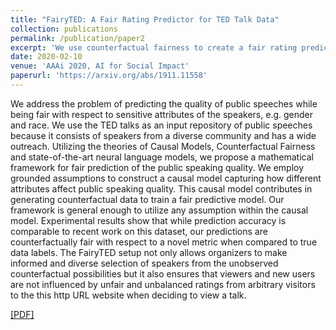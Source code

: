 ```yaml
---
title: "FairyTED: A Fair Rating Predictor for TED Talk Data"
collection: publications
permalink: /publication/paper2
excerpt: 'We use counterfactual fairness to create a fair rating predictor model for the public speaking dataset(TEDtalk).'
date: 2020-02-10
venue: 'AAAi 2020, AI for Social Impact'
paperurl: 'https://arxiv.org/abs/1911.11558'
---
```

We address the problem of predicting the quality of public speeches while being fair with respect to sensitive attributes of the speakers, e.g. gender and race. We use the TED talks as an input repository of public speeches because it consists of speakers from a diverse community and has a wide outreach. Utilizing the theories of Causal Models, Counterfactual Fairness and state-of-the-art neural language models, we propose a mathematical framework for fair prediction of the public speaking quality. We employ grounded assumptions to construct a causal model capturing how different attributes affect public speaking quality. This causal model contributes in generating counterfactual data to train a fair predictive model. Our framework is general enough to utilize any assumption within the causal model. Experimental results show that while prediction accuracy is comparable to recent work on this dataset, our predictions are counterfactually fair with respect to a novel metric when compared to true data labels. The FairyTED setup not only allows organizers to make informed and diverse selection of speakers from the unobserved counterfactual possibilities but it also ensures that viewers and new users are not influenced by unfair and unbalanced ratings from arbitrary visitors to the this http URL website when deciding to view a talk.

[[PDF]](https://arxiv.org/abs/1911.11558)
